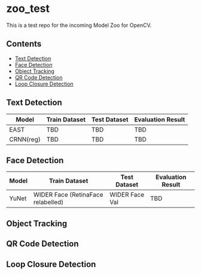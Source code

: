 # zoo_test

This is a test repo for the incoming Model Zoo for OpenCV.

## Contents
- [Text Detection](#text-detection)
- [Face Detection](#face-detection)
- [Object Tracking](#object-tracking)
- [QR Code Detection](#qr-code-detection)
- [Loop Closure Detection](#loop-closure-detection)

## Text Detection

| Model | Train Dataset | Test Dataset | Evaluation Result |
|-------|---------------|--------------|-------------------|
| EAST  | TBD           | TBD          | TBD               |
| CRNN(reg)  | TBD           | TBD          | TBD               |

## Face Detection

| Model | Train Dataset                      | Test Dataset   | Evaluation Result |
|-------|------------------------------------|----------------|-------------------|
| YuNet | WIDER Face (RetinaFace relabelled) | WIDER Face Val | TBD               |

## Object Tracking

## QR Code Detection

## Loop Closure Detection


